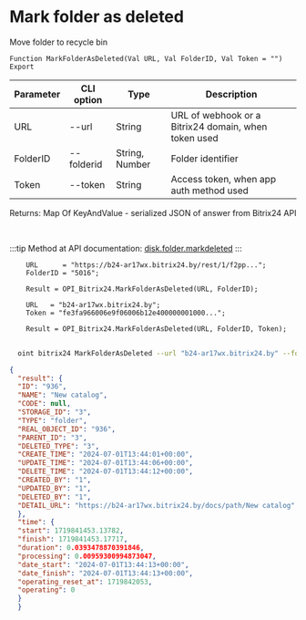 ﻿---
sidebar_position: 8
---

# Mark folder as deleted
 Move folder to recycle bin



`Function MarkFolderAsDeleted(Val URL, Val FolderID, Val Token = "") Export`

  | Parameter | CLI option | Type | Description |
  |-|-|-|-|
  | URL | --url | String | URL of webhook or a Bitrix24 domain, when token used |
  | FolderID | --folderid | String, Number | Folder identifier |
  | Token | --token | String | Access token, when app auth method used |

  
  Returns:  Map Of KeyAndValue - serialized JSON of answer from Bitrix24 API

<br/>

:::tip
Method at API documentation: [disk.folder.markdeleted](https://dev.1c-bitrix.ru/rest_help/disk/folder/disk_folder_markdeleted.php)
:::
<br/>


```bsl title="Code example"
    URL      = "https://b24-ar17wx.bitrix24.by/rest/1/f2pp...";
    FolderID = "5016";

    Result = OPI_Bitrix24.MarkFolderAsDeleted(URL, FolderID);

    URL   = "b24-ar17wx.bitrix24.by";
    Token = "fe3fa966006e9f06006b12e400000001000...";

    Result = OPI_Bitrix24.MarkFolderAsDeleted(URL, FolderID, Token);
```



```sh title="CLI command example"
    
  oint bitrix24 MarkFolderAsDeleted --url "b24-ar17wx.bitrix24.by" --folderid "5016" --token "fe3fa966006e9f06006b12e400000001000..."

```

```json title="Result"
{
  "result": {
  "ID": "936",
  "NAME": "New catalog",
  "CODE": null,
  "STORAGE_ID": "3",
  "TYPE": "folder",
  "REAL_OBJECT_ID": "936",
  "PARENT_ID": "3",
  "DELETED_TYPE": "3",
  "CREATE_TIME": "2024-07-01T13:44:01+00:00",
  "UPDATE_TIME": "2024-07-01T13:44:06+00:00",
  "DELETE_TIME": "2024-07-01T13:44:12+00:00",
  "CREATED_BY": "1",
  "UPDATED_BY": "1",
  "DELETED_BY": "1",
  "DETAIL_URL": "https://b24-ar17wx.bitrix24.by/docs/path/New catalog"
  },
  "time": {
  "start": 1719841453.13782,
  "finish": 1719841453.17717,
  "duration": 0.0393478870391846,
  "processing": 0.00959300994873047,
  "date_start": "2024-07-01T13:44:13+00:00",
  "date_finish": "2024-07-01T13:44:13+00:00",
  "operating_reset_at": 1719842053,
  "operating": 0
  }
  }
```
